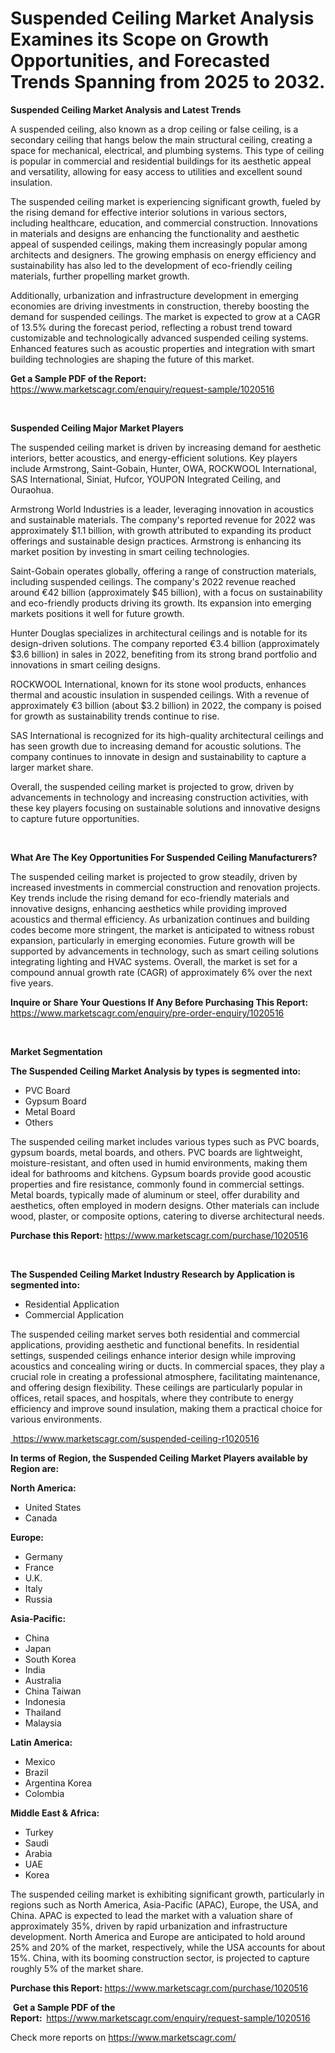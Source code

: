 <p><h1>Suspended Ceiling Market Analysis Examines its Scope on Growth Opportunities, and Forecasted Trends Spanning from 2025 to 2032.</h1></p><p><strong>Suspended Ceiling Market Analysis and Latest Trends</strong></p>
<p><p>A suspended ceiling, also known as a drop ceiling or false ceiling, is a secondary ceiling that hangs below the main structural ceiling, creating a space for mechanical, electrical, and plumbing systems. This type of ceiling is popular in commercial and residential buildings for its aesthetic appeal and versatility, allowing for easy access to utilities and excellent sound insulation.</p><p>The suspended ceiling market is experiencing significant growth, fueled by the rising demand for effective interior solutions in various sectors, including healthcare, education, and commercial construction. Innovations in materials and designs are enhancing the functionality and aesthetic appeal of suspended ceilings, making them increasingly popular among architects and designers. The growing emphasis on energy efficiency and sustainability has also led to the development of eco-friendly ceiling materials, further propelling market growth.</p><p>Additionally, urbanization and infrastructure development in emerging economies are driving investments in construction, thereby boosting the demand for suspended ceilings. The market is expected to grow at a CAGR of 13.5% during the forecast period, reflecting a robust trend toward customizable and technologically advanced suspended ceiling systems. Enhanced features such as acoustic properties and integration with smart building technologies are shaping the future of this market.</p></p>
<p><strong>Get a Sample PDF of the Report:&nbsp;</strong> <a href="https://www.marketscagr.com/enquiry/request-sample/1020516?utm_campaign=3292&utm_medium=2&utm_source=Github&utm_content=ia&utm_term=02042025&utm_id=suspended-ceiling">https://www.marketscagr.com/enquiry/request-sample/1020516</a></p>
<p>&nbsp;</p>
<p><strong>Suspended Ceiling Major Market Players</strong></p>
<p><p>The suspended ceiling market is driven by increasing demand for aesthetic interiors, better acoustics, and energy-efficient solutions. Key players include Armstrong, Saint-Gobain, Hunter, OWA, ROCKWOOL International, SAS International, Siniat, Hufcor, YOUPON Integrated Ceiling, and Ouraohua.</p><p>Armstrong World Industries is a leader, leveraging innovation in acoustics and sustainable materials. The company's reported revenue for 2022 was approximately $1.1 billion, with growth attributed to expanding its product offerings and sustainable design practices. Armstrong is enhancing its market position by investing in smart ceiling technologies.</p><p>Saint-Gobain operates globally, offering a range of construction materials, including suspended ceilings. The company's 2022 revenue reached around €42 billion (approximately $45 billion), with a focus on sustainability and eco-friendly products driving its growth. Its expansion into emerging markets positions it well for future growth.</p><p>Hunter Douglas specializes in architectural ceilings and is notable for its design-driven solutions. The company reported €3.4 billion (approximately $3.6 billion) in sales in 2022, benefiting from its strong brand portfolio and innovations in smart ceiling designs.</p><p>ROCKWOOL International, known for its stone wool products, enhances thermal and acoustic insulation in suspended ceilings. With a revenue of approximately €3 billion (about $3.2 billion) in 2022, the company is poised for growth as sustainability trends continue to rise.</p><p>SAS International is recognized for its high-quality architectural ceilings and has seen growth due to increasing demand for acoustic solutions. The company continues to innovate in design and sustainability to capture a larger market share.</p><p>Overall, the suspended ceiling market is projected to grow, driven by advancements in technology and increasing construction activities, with these key players focusing on sustainable solutions and innovative designs to capture future opportunities.</p></p>
<p>&nbsp;</p>
<p><strong>What Are The Key Opportunities For Suspended Ceiling Manufacturers?</strong></p>
<p><p>The suspended ceiling market is projected to grow steadily, driven by increased investments in commercial construction and renovation projects. Key trends include the rising demand for eco-friendly materials and innovative designs, enhancing aesthetics while providing improved acoustics and thermal efficiency. As urbanization continues and building codes become more stringent, the market is anticipated to witness robust expansion, particularly in emerging economies. Future growth will be supported by advancements in technology, such as smart ceiling solutions integrating lighting and HVAC systems. Overall, the market is set for a compound annual growth rate (CAGR) of approximately 6% over the next five years.</p></p>
<p><strong>Inquire or Share Your Questions If Any Before Purchasing This Report:</strong> <a href="https://www.marketscagr.com/enquiry/pre-order-enquiry/1020516?utm_campaign=3292&utm_medium=2&utm_source=Github&utm_content=ia&utm_term=02042025&utm_id=suspended-ceiling">https://www.marketscagr.com/enquiry/pre-order-enquiry/1020516</a></p>
<p>&nbsp;</p>
<p><strong>Market Segmentation</strong></p>
<p><strong>The Suspended Ceiling Market Analysis by types is segmented into:</strong></p>
<p><ul><li>PVC Board</li><li>Gypsum Board</li><li>Metal Board</li><li>Others</li></ul></p>
<p><p>The suspended ceiling market includes various types such as PVC boards, gypsum boards, metal boards, and others. PVC boards are lightweight, moisture-resistant, and often used in humid environments, making them ideal for bathrooms and kitchens. Gypsum boards provide good acoustic properties and fire resistance, commonly found in commercial settings. Metal boards, typically made of aluminum or steel, offer durability and aesthetics, often employed in modern designs. Other materials can include wood, plaster, or composite options, catering to diverse architectural needs.</p></p>
<p><strong>Purchase this Report:&nbsp;</strong><a href="https://www.marketscagr.com/purchase/1020516?utm_campaign=3292&utm_medium=2&utm_source=Github&utm_content=ia&utm_term=02042025&utm_id=suspended-ceiling">https://www.marketscagr.com/purchase/1020516</a></p>
<p>&nbsp;</p>
<p><strong>The Suspended Ceiling Market Industry Research by Application is segmented into:</strong></p>
<p><ul><li>Residential Application</li><li>Commercial Application</li></ul></p>
<p><p>The suspended ceiling market serves both residential and commercial applications, providing aesthetic and functional benefits. In residential settings, suspended ceilings enhance interior design while improving acoustics and concealing wiring or ducts. In commercial spaces, they play a crucial role in creating a professional atmosphere, facilitating maintenance, and offering design flexibility. These ceilings are particularly popular in offices, retail spaces, and hospitals, where they contribute to energy efficiency and improve sound insulation, making them a practical choice for various environments.</p></p>
<p><a href="https://www.marketscagr.com/suspended-ceiling-r1020516?utm_campaign=3292&utm_medium=2&utm_source=Github&utm_content=ia&utm_term=02042025&utm_id=suspended-ceiling">&nbsp;https://www.marketscagr.com/suspended-ceiling-r1020516</a></p>
<p><strong>In terms of Region, the Suspended Ceiling Market Players available by Region are:</strong></p>
<p>
    <p> <strong> North America: </strong>
        <ul>
            <li>United States</li>
            <li>Canada</li>
        </ul>
        </p> 
    <p> <strong> Europe: </strong>
        <ul>
            <li>Germany</li>
            <li>France</li>
            <li>U.K.</li>
            <li>Italy</li>
            <li>Russia</li>
        </ul>
        </p> 
    <p> <strong> Asia-Pacific: </strong>
        <ul>
            <li>China</li>
            <li>Japan</li>
            <li>South Korea</li>
            <li>India</li>
            <li>Australia</li>
            <li>China Taiwan</li>
            <li>Indonesia</li>
            <li>Thailand</li>
            <li>Malaysia</li>
        </ul>
        </p> 
    <p> <strong> Latin America: </strong>
        <ul>
            <li>Mexico</li>
            <li>Brazil</li>
            <li>Argentina Korea</li>
            <li>Colombia</li>
        </ul>
        </p> 
    <p> <strong> Middle East & Africa: </strong>
        <ul>
            <li>Turkey</li>
            <li>Saudi</li>
            <li>Arabia</li>
            <li>UAE</li>
            <li>Korea</li>
        </ul>
    </p>
    </p>
<p><p>The suspended ceiling market is exhibiting significant growth, particularly in regions such as North America, Asia-Pacific (APAC), Europe, the USA, and China. APAC is expected to lead the market with a valuation share of approximately 35%, driven by rapid urbanization and infrastructure development. North America and Europe are anticipated to hold around 25% and 20% of the market, respectively, while the USA accounts for about 15%. China, with its booming construction sector, is projected to capture roughly 5% of the market share.</p></p>
<p><strong>Purchase this Report: </strong><a href="https://www.marketscagr.com/purchase/1020516?utm_campaign=3292&utm_medium=2&utm_source=Github&utm_content=ia&utm_term=02042025&utm_id=suspended-ceiling">https://www.marketscagr.com/purchase/1020516</a></p>
<p>&nbsp;<strong>Get a Sample PDF of the Report:&nbsp;&nbsp;</strong><a href="https://www.marketscagr.com/enquiry/request-sample/1020516?utm_campaign=3292&utm_medium=2&utm_source=Github&utm_content=ia&utm_term=02042025&utm_id=suspended-ceiling">https://www.marketscagr.com/enquiry/request-sample/1020516</a></p>
<p><strong></strong></p>
<p>Check more reports on <a href="https://www.marketscagr.com/?utm_campaign=3292&utm_medium=2&utm_source=Github&utm_content=ia&utm_term=02042025&utm_id=suspended-ceiling">https://www.marketscagr.com/</a></p>